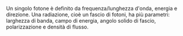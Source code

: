 Un singolo fotone è definito da frequenza/lunghezza d'onda, energia e direzione.
Una radiazione, cioè un fascio di fotoni, ha più parametri: larghezza di banda, campo di energia, angolo solido di fascio, polarizzazione e densità di flusso.